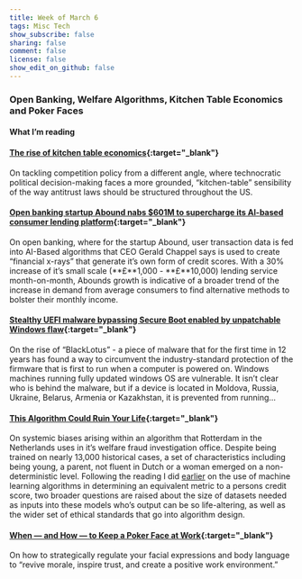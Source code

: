 ```yaml
---
title: Week of March 6
tags: Misc Tech
show_subscribe: false
sharing: false
comment: false
license: false
show_edit_on_github: false
---
```


### Open Banking, Welfare Algorithms, Kitchen Table Economics and Poker Faces

<!--more-->

#### **What I’m reading**

#### [The rise of kitchen table economics](https://www.ft.com/content/e53e4b14-4653-4b6e-a72f-d50f75e97cb7){:target="_blank"} 

On tackling competition policy from a different angle, where technocratic political decision-making faces a more grounded, “kitchen-table” sensibility of the way antitrust laws should be structured throughout the US. 

#### [Open banking startup Abound nabs $601M to supercharge its AI-based consumer lending platform](https://techcrunch.com/2023/03/06/open-banking-loans-platform-abound-nabs-601m-to-supercharge-its-consumer-lending-business/){:target="_blank"} 

On open banking, where for the startup Abound, user transaction data is fed into AI-Based algorithms that CEO Gerald Chappel says is used to create “financial x-rays” that generate it’s own form of credit scores. With a 30% increase of it’s small scale (**£**1,000 - **£**10,000) lending service month-on-month, Abounds growth is indicative of a broader trend of the increase in demand from average consumers to find alternative methods to bolster their monthly income.

#### [Stealthy UEFI malware bypassing Secure Boot enabled by unpatchable Windows flaw](https://arstechnica.com/information-technology/2023/03/unkillable-uefi-malware-bypassing-secure-boot-enabled-by-unpatchable-windows-flaw/){:target="_blank"} 

On the rise of “BlackLotus” - a piece of malware that for the first time in 12 years has found a way to circumvent the industry-standard protection of the firmware that is first to run when a computer is powered on. Windows machines running fully updated windows OS are vulnerable. It isn’t clear who is behind the malware, but if a device is located in Moldova, Russia, Ukraine, Belarus, Armenia or Kazakhstan, it is prevented from running…

#### [This Algorithm Could Ruin Your Life](https://www.wired.com/story/welfare-algorithms-discrimination/){:target="_blank"} 

On systemic biases arising within an algorithm that Rotterdam in the Netherlands uses in it’s welfare fraud investigation office. Despite being trained on nearly 13,000 historical cases, a set of characteristics including being young, a parent, not fluent in Dutch or a woman emerged on a non-deterministic level. Following the reading I did [earlier](https://techcrunch.com/2023/03/06/open-banking-loans-platform-abound-nabs-601m-to-supercharge-its-consumer-lending-business/) on the use of machine learning algorithms in determining an equivalent metric to a persons credit score, two broader questions are raised about the size of datasets needed as inputs into these models who’s output can be so life-altering, as well as the wider set of ethical standards that go into algorithm design.

#### [When — and How — to Keep a Poker Face at Work](https://hbr.org/2023/03/when-and-how-to-keep-a-poker-face-at-work){:target="_blank"} 

On how to strategically regulate your facial expressions and body language to “revive morale, inspire trust, and create a positive work environment.”
